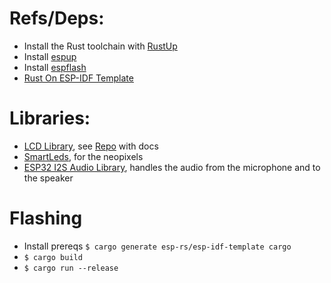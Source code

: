 # Refs/Deps:
- Install the Rust toolchain with [RustUp](https://rustup.rs/)
- Install [espup](https://docs.esp-rs.org/book/installation/riscv-and-xtensa.html)
- Install [espflash](https://docs.esp-rs.org/book/tooling/espflash.html)
- [Rust On ESP-IDF Template](https://github.com/esp-rs/esp-idf-template)

# Libraries:
- [LCD Library](https://crates.io/crates/st7735-lcd), see [Repo](https://github.com/sajattack/st7735-lcd-rs) with docs
- [SmartLeds](https://docs.rs/smart-leds/latest/smart_leds/), for the neopixels
- [ESP32 I2S Audio Library](https://docs.rs/esp32-hal/latest/esp32_hal/i2s/index.html), handles the audio from the microphone and to the speaker

# Flashing
- Install prereqs ```$ cargo generate esp-rs/esp-idf-template cargo```
- ```$ cargo build```
- ```$ cargo run --release```

